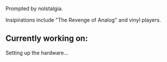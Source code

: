 Prompted by nolstalgia.

Insipirations include "The Revenge of Analog" and vinyl players.

## Currently working on:

Setting up the hardware...
